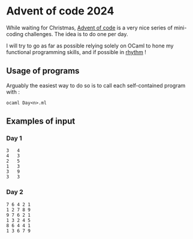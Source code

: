 # Advent of code 2024

While waiting for Christmas, [Advent of code](https://adventofcode.com) is a very nice series of mini-coding challenges. The idea is to do one per day.

I will try to go as far as possible relying solely on OCaml to hone my functional programming skills, and if possible in [rhythm](https://www.youtube.com/watch?v=tZOdrbRKCrI) !

## Usage of programs

Arguably the easiest way to do so is to call each self-contained program with :
```shell
ocaml Day<n>.ml
```

## Examples of input

### Day 1

```
3   4
4   3
2   5
1   3
3   9
3   3
```

### Day 2

```
7 6 4 2 1
1 2 7 8 9
9 7 6 2 1
1 3 2 4 5
8 6 4 4 1
1 3 6 7 9
```
